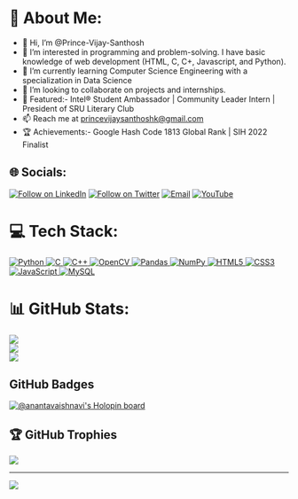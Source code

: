 

<!---
Prince-Vijay-Santhosh/Prince-Vijay-Santhosh is a ✨ special ✨ repository because its `README.md` (this file) appears on your GitHub profile.
You can click the Preview link to take a look at your changes.
--->

# 💫 About Me:
- 👋 Hi, I’m @Prince-Vijay-Santhosh
- 👀 I’m interested in programming and problem-solving. I have basic knowledge of web development (HTML, C, C+, Javascript, and Python).
- 🌱 I’m currently learning Computer Science Engineering with a specialization in Data Science 
- 💞️ I’m looking to collaborate on projects and internships.
- 🥇 Featured:- Intel® Student Ambassador | Community Leader Intern | President of SRU Literary Club
- 📫 Reach me at princevijaysanthoshk@gmail.com
- 🏆 Achievements:- Google Hash Code 1813 Global Rank | SIH 2022 Finalist


## 🌐 Socials:
<p align="left">
  <a href="https://www.linkedin.com/in/princevijaysanthoshkongara"><img title="Follow on LinkedIn" src="https://img.shields.io/badge/LinkedIn-0077B5?style=for-the-badge&logo=linkedin&logoColor=white"/></a>
  <a href="https://twitter.com/HariketSheth"><img title="Follow on Twitter" src="https://img.shields.io/badge/Twitter-1DA1F2?style=for-the-badge&logo=twitter&logoColor=white"/></a>
  <a href="mailto:princevijaysanthoshk@gmail.com"><img title="Email" src="https://img.shields.io/badge/Gmail-D14836?style=for-the-badge&logo=gmail&logoColor=white"/></a>
  <a href="https://www.youtube.com/@princevijaysanthosh"><img title="YouTube" src="https://img.shields.io/badge/YouTube-F14836?style=for-the-badge&logo=youtube&logoColor=white"/></a>

# 💻 Tech Stack:
<p align="left">
 <a href="#">
<img alt="Python" src="https://img.shields.io/badge/python%20-%2314354C.svg?&style=for-the-badge&logo=python&logoColor=white"/>
<img alt="C" src="https://img.shields.io/badge/c%20-%2300599C.svg?&style=for-the-badge&logo=c&logoColor=white"/>
<img alt="C++" src="https://img.shields.io/badge/c++%20-%2300599C.svg?&style=for-the-badge&logo=c%2B%2B&ogoColor=white"/>
<img alt="OpenCV" src="https://img.shields.io/badge/OpenCV-OpenCV?style=for-the-badge&logo=opencv&logoColor=fff&color=5C3EE8"/> 
<img alt="Pandas" src="https://img.shields.io/badge/pandas%20-%23150458.svg?&style=for-the-badge&logo=pandas&logoColor=white" />
<img alt="NumPy" src="https://img.shields.io/badge/numpy%20-%23013243.svg?&style=for-the-badge&logo=numpy&logoColor=white" />
<img alt="HTML5" src="https://img.shields.io/badge/html5%20-%23E34F26.svg?&style=for-the-badge&logo=html5&logoColor=white"/>
<img alt="CSS3" src="https://img.shields.io/badge/css3%20-%231572B6.svg?&style=for-the-badge&logo=css3&logoColor=white"/>
<img alt="JavaScript" src="https://img.shields.io/badge/javascript%20-%23323330.svg?&style=for-the-badge&logo=javascript&logoColor=%23F7DF1E"/>
<img alt='MySQL' src="https://img.shields.io/badge/SQL-MySQL?style=for-the-badge&logo=mysql&color=F29111"/>
 </a>
</p>

# 📊 GitHub Stats:
![](https://github-readme-stats.vercel.app/api?username=Prince-Vijay-Santhosh&theme=dark&hide_border=false&include_all_commits=true&count_private=false)<br/>
![](https://github-readme-streak-stats.herokuapp.com/?user=Prince-Vijay-Santhosh&theme=dark&hide_border=false)<br/>
![](https://github-readme-stats.vercel.app/api/top-langs/?username=Prince-Vijay-Santhosh&theme=dark&hide_border=false&include_all_commits=false&count_private=true&layout=compact)

## GitHub Badges
[![@anantavaishnavi's Holopin board](https://holopin.io/api/user/board?user=princevijaysanthosh)](https://www.holopin.io/@princevijaysanthosh)

## 🏆 GitHub Trophies
![](https://github-profile-trophy.vercel.app/?username=Prince-Vijay-Santhosh&theme=radical&no-frame=false&no-bg=true&margin-w=4)

---
[![](https://visitcount.itsvg.in/api?id=Prince-Vijay-Santhosh&label=Profile%20Views&color=2&icon=5&pretty=false)](https://visitcount.itsvg.in)
